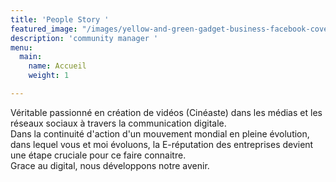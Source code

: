 ```yaml
---
title: 'People Story '
featured_image: "/images/yellow-and-green-gadget-business-facebook-cover-2.png"
description: 'community manager '
menu:
  main:
    name: Accueil
    weight: 1

---
```

Véritable passionné en création de vidéos (Cinéaste) dans les médias et les réseaux sociaux à travers la communication digitale.   
Dans la continuité d'action d'un mouvement mondial en pleine évolution, dans lequel vous et moi évoluons, la E-réputation des entreprises devient une étape cruciale pour ce faire connaitre.   
Grace au digital, nous développons notre avenir.